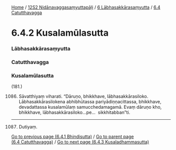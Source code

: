 
[Home](/) / [12S2 Nidānavaggasaṃyuttapāḷi](../../../12S2.md) / [6 Lābhasakkārasaṃyutta](../../6.md) / [6.4 Catutthavagga](../6.4.md)

# 6.4.2 Kusalamūlasutta

### Lābhasakkārasaṃyutta

### Catutthavagga

### Kusalamūlasutta

(181.)

1086. Sāvatthiyaṃ viharati. “Dāruṇo, bhikkhave, lābhasakkārasiloko. Lābhasakkārasilokena abhibhūtassa pariyādiṇṇacittassa, bhikkhave, devadattassa kusalamūlaṃ samucchedamagamā. Evaṃ dāruṇo kho, bhikkhave, lābhasakkārasiloko…pe…  sikkhitabban”ti.

---

1087. Dutiyaṃ.



[Go to previous page (6.4.1 Bhindisutta)](6.4.1.md) / [Go to parent page (6.4 Catutthavagga)](../6.4.md) / [Go to next page (6.4.3 Kusaladhammasutta)](6.4.3.md)


